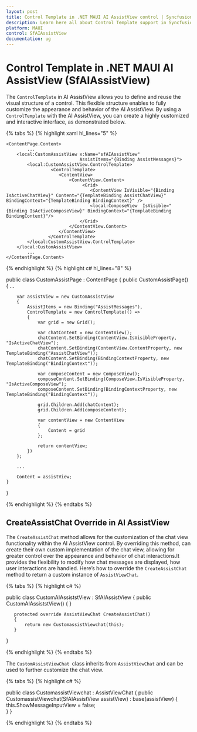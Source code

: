 ```yaml
---
layout: post
title: Control Template in .NET MAUI AI AssistView control | Syncfusion
description: Learn here all about Control Template support in Syncfusion .NET MAUI AI AssistView (SfAIAssistView) control, its elements and more.
platform: MAUI
control: SfAIAssistView
documentation: ug
---
```


# Control Template in .NET MAUI AI AssistView (SfAIAssistView)

The `ControlTemplate` in AI AssistView allows you to define and reuse the visual structure of a control. This flexible structure enables to fully customize the appearance and behavior of the AI AssistView. By using a `ControlTemplate` with the AI AssistView, you can create a highly customized and interactive interface, as demonstrated below.

{% tabs %}
{% highlight xaml hl_lines="5" %}

    <ContentPage.Content>
            ...      
        <local:CustomAssistView x:Name="sfAIAssistView"
                                AssistItems="{Binding AssistMessages}">
            <local:CustomAssistView.ControlTemplate>
                     <ControlTemplate>
                        <ContentView>
                            <ContentView.Content>
                                 <Grid>
                                    <ContentView IsVisible="{Binding IsActiveChatView}" Content="{TemplateBinding AssistChatView}" BindingContext="{TemplateBinding BindingContext}" />
                                    <local:ComposeView  IsVisible="{Binding IsActiveComposeView}" BindingContext="{TemplateBinding BindingContext}"/>
                                </Grid>
                            </ContentView.Content>
                        </ContentView>
                    </ControlTemplate>
            </local:CustomAssistView.ControlTemplate>
        </local:CustomAssistView>
            ...
    </ContentPage.Content>

{% endhighlight %}
{% highlight c# hl_lines="8" %}

public class CustomAssistPage : ContentPage
{
    public CustomAssistPage()
    {
        ...

        var assistView = new CustomAssistView
        {
            AssistItems = new Binding("AssistMessages"),
            ControlTemplate = new ControlTemplate(() =>
            {
                var grid = new Grid();

                var chatContent = new ContentView();
                chatContent.SetBinding(ContentView.IsVisibleProperty, "IsActiveChatView");
                chatContent.SetBinding(ContentView.ContentProperty, new TemplateBinding("AssistChatView"));
                chatContent.SetBinding(BindingContextProperty, new TemplateBinding("BindingContext"));

                var composeContent = new ComposeView();
                composeContent.SetBinding(ComposeView.IsVisibleProperty, "IsActiveComposeView");
                composeContent.SetBinding(BindingContextProperty, new TemplateBinding("BindingContext"));

                grid.Children.Add(chatContent);
                grid.Children.Add(composeContent);

                var contentView = new ContentView
                {
                    Content = grid
                };

                return contentView;
            })
        };

        ...

        Content = assistView;
    }
}

{% endhighlight %}
{% endtabs %}

## CreateAssistChat Override in AI AssistView

The `CreateAssistChat` method allows for the customization of the chat view functionality within the AI AssistView control. By overriding this method, can create their own custom implementation of the chat view, allowing for greater control over the appearance and behavior of chat interactions.It provides the flexibility to modify how chat messages are displayed, how user interactions are handled. Here’s how to override the `CreateAssistChat` method to return a custom instance of `AssistViewChat`.

{% tabs %} 
{% highlight c# %} 

   public class CustomAIAssiststView : SfAIAssistView
   {
       public CustomAIAssiststView() { }

       protected override AssistViewChat CreateAssistChat()
       {
           return new CustomassistViewchat(this);
       }
   }

{% endhighlight %} 
{% endtabs %}

The `CustomAssistViewChat `class inherits from `AssistViewChat` and can be used to further customize the chat view.

{% tabs %} 
{% highlight c# %} 

   public class CustomassistViewchat : AssistViewChat
   {
      public CustomassistViewchat(SfAIAssistView assistView) : base(assistView)
       {
           this.ShowMessageInputView = false;   
       }
   }

{% endhighlight %} 
{% endtabs %}